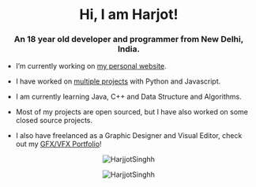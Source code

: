 <h1 align="center">Hi, I am Harjot!</h1>
<h3 align="center">An 18 year old developer and programmer from New Delhi, India.</h3>


- I’m currently working on [my personal website](https://github.com/HarjjotSinghh/portfolio).

- I have worked on [multiple projects](https://github.com/HarjjotSinghh?tab=repositories) with Python and Javascript.

- I am currently learning Java, C++ and Data Structure and Algorithms.

- Most of my projects are open sourced, but I have also worked on some closed source projects.

- I also have freelanced as a Graphic Designer and Visual Editor, check out my [GFX/VFX Portfolio](https://behance.net/vxdro)!

<p align="center">
  <img src="https://github-readme-stats.vercel.app/api?username=HarjjotSinghh&show_icons=true&locale=en&theme=dark&layout=compact" alt="HarjjotSinghh" />
</p>
<p align="center">
  <img src="https://github-readme-stats.vercel.app/api/top-langs?username=HarjjotSinghh&show_icons=true&locale=en&layout=compact&theme=dark" alt="HarjjotSinghh"/>

<!--
<p align="left">
  <img src="https://github-readme-stats.vercel.app/api?username=vxdero&show_icons=true&locale=en&theme=graywhite&layout=compact" alt="vxdero" />
</p>
<p align="left">
  <img src="https://github-readme-stats.vercel.app/api/top-langs?username=vxdero&show_icons=true&locale=en&layout=compact&theme=graywhite" alt="vxdero" />
</p>
<p align="left">
  <a href="https://twitter.com/vxdro" target="blank"><img src="https://img.shields.io/twitter/follow/vxdro?logo=twitter&style=for-the-badge&color=blue&lablelColor=ffffff&logoColor=blue" alt="vxdro" title="Follow me on Twitter!"/></a>
</p>
<p align="left">
  <a href="https://discord.com/invite/keMaPa6" targer='blank'>
  <img src="https://discordapp.com/api/guilds/690494216572239922/widget.png?style=banner2" alt="Join my discord server!" title="Join my discord server!"/>
  </a>
</p>
-->
